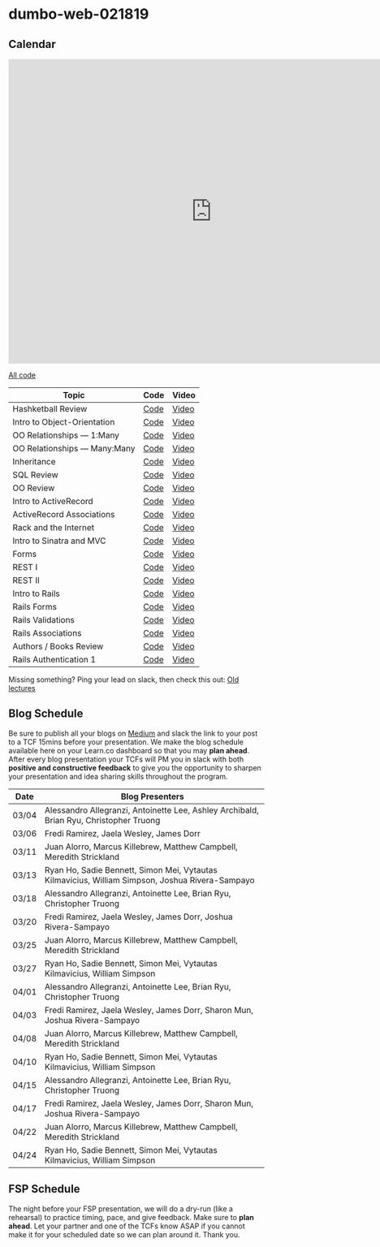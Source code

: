 # dumbo-web-021819

## Calendar
<iframe src="https://calendar.google.com/calendar/embed?mode=WEEK&amp;height=600&amp;wkst=1&amp;bgcolor=%23FFFFFF&amp;src=flatironschool.com_beat8cpem9pjlrdtck98mm7aqo%40group.calendar.google.com&amp;color=%232952A3&amp;src=flatironschool.com_2cpuq5atq16s7jp4npn1caodeg%40group.calendar.google.com&amp;color=%2328754E&amp;ctz=America%2FNew_York" style="border-width:0" width="800" height="600" frameborder="0" scrolling="no"></iframe>

[All code](https://github.com/learn-co-students/dumbo-web-021819)

| Topic            | Code                | Video                |
| -----            | ----                | -----                |
| Hashketball Review | [Code][hashketball-cod] | [Video][hashketball-vid] |
| Intro to Object-Orientation | [Code][oo-cod] | [Video][oo-vid] |
| OO Relationships — 1:Many | [Code][one-many-cod] | [Video][one-many-vid] |
| OO Relationships — Many:Many | [Code][many-many-cod] | [Video][many-many-vid] |
| Inheritance | [Code][inheritance-cod] | [Video][inheritance-vid] |
| SQL Review | [Code][sql-cod] | [Video][sql-vid] |
| OO Review | [Code][OOreview-cod] | [Video][OOreview-vid] |
| Intro to ActiveRecord | [Code][intro-ar-cod] | [Video][intro-ar-vid] |
| ActiveRecord Associations | [Code][ar-associations-cod] | [Video][ar-associations-vid] |
| Rack and the Internet | [Code][rack-cod] | [Video][rack-vid] |
| Intro to Sinatra and MVC | [Code][mvc-cod] | [Video][mvc-vid] |
| Forms | [Code][forms-cod] | [Video][forms-vid] |
| REST I | [Code][rest-1-cod] | [Video][rest-1-vid] |
| REST II | [Code][rest-2-cod] | [Video][rest-2-vid] |
| Intro to Rails | [Code][intro-rails-cod] | [Video][intro-rails-vid] |
| Rails Forms | [Code][rails-forms-cod] | [Video][rails-forms-vid] |
| Rails Validations | [Code][rails-validations-cod] | [Video][rails-validations-vid] |
| Rails Associations | [Code][rails-associations-cod] | [Video][rails-associations-vid] |
| Authors / Books Review | [Code][rails-fun-review-cod] | [Video][rails-fun-review-vid] |
| Rails Authentication 1 | [Code][rails-auth1-cod] | [Video][rails-auth1-vid] |

Missing something? Ping your lead on slack, then check this out: [Old lectures](https://github.com/learn-co-curriculum/nyc-web-062518/blob/master/README.md)

[hashketball-cod]: https://github.com/learn-co-students/dumbo-web-021819/tree/master/01-hashketball-review
[hashketball-vid]: https://www.youtube.com/watch?v=lSh8dHdXfNk
[oo-cod]: https://github.com/learn-co-students/dumbo-web-021819/tree/master/02-oo
[oo-vid]: https://youtu.be/jHvgbsxa15g
[one-many-cod]: https://github.com/learn-co-students/dumbo-web-021819/tree/master/03-one-to-many
[one-many-vid]: https://youtu.be/Z_tDgGtbACE
[many-many-cod]: https://github.com/learn-co-students/dumbo-web-021819/tree/master/04-many-to-many
[many-many-vid]: https://youtu.be/Iphn37VvEA0
[inheritance-cod]: https://github.com/learn-co-students/dumbo-web-021819/tree/master/05-inheritance
[inheritance-vid]: https://youtu.be/hTgUNvYcTxY
[sql-cod]: https://github.com/learn-co-students/dumbo-web-021819/tree/master/06-intro-sql
[sql-vid]: https://youtu.be/t-PL3Yh2jNE
[OOreview-cod]: https://github.com/learn-co-students/dumbo-web-021819/tree/master/07-mod1-review
[OOreview-vid]: https://youtu.be/IF3eF_n4RPY
[intro-ar-cod]: https://github.com/learn-co-students/dumbo-web-021819/tree/master/08-active-record-intro
[intro-ar-vid]: https://m.youtube.com/watch?v=5I4F7i4fGaY
[ar-associations-cod]: https://github.com/learn-co-students/dumbo-web-021819/tree/master/09-ar-associations
[ar-associations-vid]: https://m.youtube.com/watch?v=1nQMqtEUDBI
[rack-cod]: https://github.com/learn-co-students/dumbo-web-021819/tree/master/10-rack-internet
[rack-vid]: https://www.youtube.com/watch?v=OgT7tbMLfXI
[mvc-cod]: https://github.com/learn-co-students/dumbo-web-021819/tree/master/11-sinatra-mvc
[mvc-vid]: https://www.youtube.com/watch?v=HaILVT7S908
[forms-cod]: https://github.com/learn-co-students/dumbo-web-021819/tree/master/12-forms
[forms-vid]: https://youtu.be/hFJEGxxIs9E
[rest-1-cod]: https://github.com/learn-co-students/dumbo-web-021819/commit/369ba7c3acc60cc55cb37e4d5c365da8bb2fdedc
[rest-1-vid]: https://youtu.be/GDNesG5faTc
[rest-2-cod]: https://github.com/learn-co-students/dumbo-web-021819/tree/master/13-rest
[rest-2-vid]: https://www.youtube.com/watch?v=ehgdu2-950Q
[sinatra-relationships-cod]: https://github.com/learn-co-students/dumbo-web-021819/tree/master/14-sinatra-relationships
[sinatra-relationships-vid]: https://youtu.be/M7HoSJswj7Y
[intro-rails-cod]: https://github.com/learn-co-students/dumbo-web-021819/tree/master/15-intro-rails
[intro-rails-vid]: https://youtu.be/-uTYyq5xulw
[rails-forms-cod]: https://github.com/learn-co-students/dumbo-web-021819/tree/master/16-rails-forms
[rails-forms-vid]: https://youtu.be/AoZYOTINPQM
[rails-validations-cod]: https://github.com/learn-co-students/dumbo-web-021819/tree/master/17-rails-validations
[rails-validations-vid]: https://youtu.be/MG5R7tIfTms
[rails-associations-cod]: https://github.com/learn-co-students/dumbo-web-021819/tree/master/18-rails-associations
[rails-associations-vid]: https://www.youtube.com/watch?v=aMiS1ZelQnY
[rails-fun-review-vid]: https://youtu.be/gYP9AgPwg1E
[rails-fun-review-cod]: https://github.com/learn-co-students/rails-practice
[rails-auth1-vid]: https://youtu.be/VqMh8_URsgc
[rails-auth1-cod]: https://github.com/learn-co-students/dumbo-web-021819/tree/master/19-rails-auth

## Blog Schedule

Be sure to publish all your blogs on [Medium](https://medium.com/) and slack the link to your post to a TCF 15mins before your presentation. We make the blog schedule available here on your Learn.co dashboard so that you may **plan ahead**. After every blog presentation your TCFs will PM you in slack with both **positive and constructive feedback** to give you the opportunity to sharpen your presentation and idea sharing skills throughout the program.

| **Date**  	| **Blog Presenters**                                                                                                 |
|-------	|-----------------------------------------------------------------------------------------------------------------------	|
| 03/04 	| Alessandro Allegranzi, Antoinette Lee, Ashley Archibald, Brian Ryu, Christopher Truong                                  |
| 03/06 	| Fredi Ramirez, Jaela Wesley, James Dorr                                                                                	|
| 03/11 	| Juan Alorro, Marcus Killebrew, Matthew Campbell, Meredith Strickland                                                   	|
| 03/13 	| Ryan Ho, Sadie Bennett, Simon Mei, Vytautas Kilmavicius, William Simpson, Joshua Rivera-Sampayo                         |
| 03/18 	| Alessandro Allegranzi, Antoinette Lee, Brian Ryu, Christopher Truong                                                    |
| 03/20 	| Fredi Ramirez, Jaela Wesley, James Dorr, Joshua Rivera-Sampayo                                                        	|
| 03/25	  | Juan Alorro, Marcus Killebrew, Matthew Campbell, Meredith Strickland                                                   	|
| 03/27 	| Ryan Ho, Sadie Bennett, Simon Mei, Vytautas Kilmavicius, William Simpson                                               	|
| 04/01 	| Alessandro Allegranzi, Antoinette Lee, Brian Ryu, Christopher Truong                                                    |
| 04/03 	| Fredi Ramirez, Jaela Wesley, James Dorr, Sharon Mun, Joshua Rivera-Sampayo                                             	|
| 04/08 	| Juan Alorro, Marcus Killebrew, Matthew Campbell, Meredith Strickland                                                   	|
| 04/10 	| Ryan Ho, Sadie Bennett, Simon Mei, Vytautas Kilmavicius, William Simpson                                               	|
| 04/15 	| Alessandro Allegranzi, Antoinette Lee, Brian Ryu, Christopher Truong                                                    |
| 04/17 	| Fredi Ramirez, Jaela Wesley, James Dorr, Sharon Mun, Joshua Rivera-Sampayo                                             	|
| 04/22 	| Juan Alorro, Marcus Killebrew, Matthew Campbell, Meredith Strickland                                                   	|
| 04/24 	| Ryan Ho, Sadie Bennett, Simon Mei, Vytautas Kilmavicius, William Simpson                                               	|


## FSP Schedule
The night before your FSP presentation, we will do a dry-run (like a rehearsal) to practice timing, pace, and give feedback. Make sure to **plan ahead**. Let your partner and one of the TCFs know ASAP if you cannot make it for your scheduled date so we can plan around it. Thank you.

<!-- | **Date** | **Group 1** | **Group 2** | **Group 3** | **Group 4** | **Group 5** |
|----------|----------|----------|----------|----------|----------|
| 01/08 <br> *(6:15pm - 8:00pm)* | Jessie Anderson + Terrance Rose Jr. | Naomi Joyce Baisa +	Robert Chen | Eizik Gottesfeld + Omar A. | Alex Chao + Randy Herasme |
| 01/15 <br> *(6:15pm - 8:00pm)* | Anik Islam +	Raquel Randall | LaTarisha Fountain +	Brian Horowitz | Manny Shapir +	Carlo Fernando  | Amir Safoev +	Sanjay K. Sai | Skyler Phillips | -->
